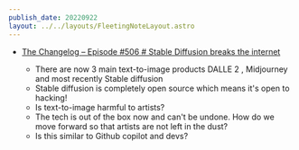 ```yaml
---
publish_date: 20220922    
layout: ../../layouts/FleetingNoteLayout.astro
---
```

- [The Changelog – Episode #506 # Stable Diffusion breaks the internet](https://changelog.com/podcast/506)
 
	- There are now 3 main text-to-image products DALLE 2 , Midjourney and most recently  Stable diffusion
	- Stable diffusion is completely open source which means it's open to hacking!
	- Is text-to-image harmful to artists?
	- The tech is out of the box now and can't be undone. How do we move forward so that artists are not left in the dust?
	- Is this similar to Github copilot and devs?

